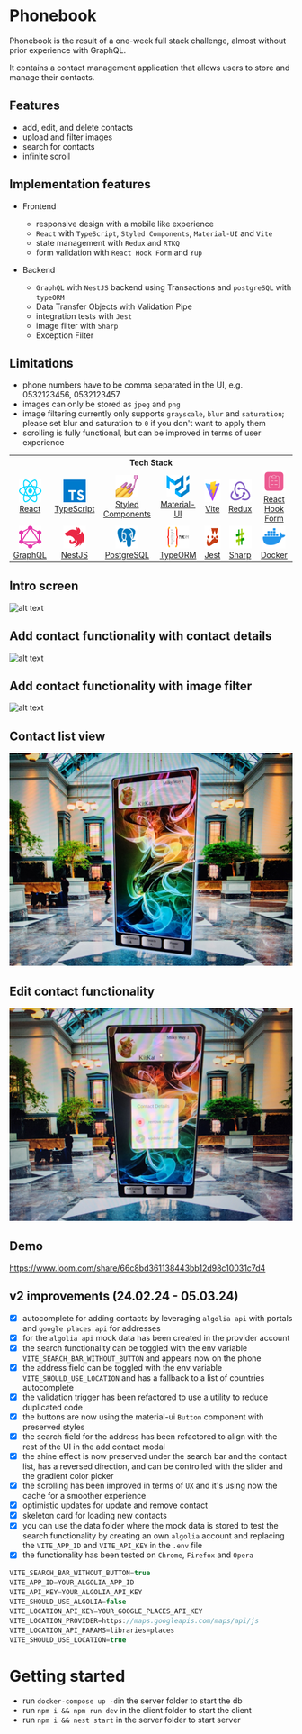 # Phonebook

Phonebook is the result of a one-week full stack challenge,
almost without prior experience with GraphQL.

It contains a contact management application that allows users to store and manage their contacts.

## Features
* add, edit, and delete contacts
* upload and filter images
* search for contacts
* infinite scroll

## Implementation features
* Frontend
  * responsive design with a mobile like experience
  * `React` with `TypeScript`, `Styled Components`, `Material-UI` and `Vite`
  * state management with `Redux` and `RTKQ`
  * form validation with `React Hook Form` and `Yup`
  
* Backend
  * `GraphQL` with `NestJS` backend using Transactions and `postgreSQL` with `typeORM`
  * Data Transfer Objects with Validation Pipe
  * integration tests with `Jest`
  * image filter with `Sharp`
  * Exception Filter

## Limitations
* phone numbers have to be comma separated in the UI, e.g. 0532123456, 0532123457
* images can only be stored as `jpeg` and `png`
* image filtering currently only supports `grayscale`, `blur` and `saturation`; please set blur and saturation to `0` if
you don't want to apply them
* scrolling is fully functional, but can be improved in terms of user experience


<div align="center">
  <table>
    <tr>
      <th colspan="7">Tech Stack</th>
    </tr>
    <tr>
      <td align="center"><a href="https://reactjs.org/"><img src="https://github.com/nik-neg/phonebook/blob/main/.techstack/react.svg" alt="React" width="40" height="40"/><br>React</a></td>
      <td align="center"><a href="https://www.typescriptlang.org/"><img src="https://github.com/nik-neg/phonebook/blob/main/.techstack/ts.svg" alt="TypeScript" width="40" height="40"/><br>TypeScript</a></td>
      <td align="center"><a href="https://styled-components.com/"><img src="https://github.com/nik-neg/phonebook/blob/main/.techstack/sc.png" alt="Styled Components" width="40" height="40"/><br>Styled Components</a></td>
      <td align="center"><a href="https://material-ui.com/"><img src="https://github.com/nik-neg/phonebook/blob/main/.techstack/material.svg" alt="Material-UI" width="40" height="40"/><br>Material-UI</a></td>
      <td align="center"><a href="https://vitejs.dev/guide/"><img src="https://github.com/nik-neg/phonebook/blob/main/.techstack/vite.svg" alt="Vite" width="40" height="40"/><br>Vite</a></td>
      <td align="center"><a href="https://redux.js.org"><img src="https://github.com/nik-neg/phonebook/blob/main/.techstack/redux.svg" alt="Redux" width="40" height="40"/><br>Redux</a></td>
      <td align="center"><a href="https://react-hook-form.com/"><img src="https://github.com/nik-neg/phonebook/blob/main/.techstack/react-hook-form.png" alt="React Hook Form" width="40" height="40"/><br>React Hook Form</a></td>
    </tr>
    <tr>
      <td align="center"><a href="https://graphql.org/"><img src="https://github.com/nik-neg/phonebook/blob/main/.techstack/graphql.svg" alt="GraphQL" width="40" height="40"/><br>GraphQL</a></td>
      <td align="center"><a href="https://nestjs.com/"><img src="https://github.com/nik-neg/phonebook/blob/main/.techstack/nestjs.svg" alt="NestJS" width="40" height="40"/><br>NestJS</a></td>
      <td align="center"><a href="https://www.postgresql.org"><img src="https://github.com/nik-neg/phonebook/blob/main/.techstack/postgresql.svg" alt="PostgreSQL" width="40" height="40"/><br>PostgreSQL</a></td>
      <td align="center"><a href="https://typeorm.io/"><img src="https://github.com/nik-neg/phonebook/blob/main/.techstack/typeorm.svg" alt="TypeORM" width="40" height="40"/><br>TypeORM</a></td>
      <td align="center"><a href="https://jestjs.io/"><img src="https://github.com/nik-neg/phonebook/blob/main/.techstack/jest.svg" alt="Jest" width="40" height="40"/><br>Jest</a></td>
      <td align="center"><a href="https://sharp.pixelplumbing.com/"><img src="https://github.com/nik-neg/phonebook/blob/main/.techstack/sharp.png" alt="Sharp" width="40" height="40"/><br>Sharp</a></td>
      <td align="center"><a href="https://www.docker.com/"><img src="https://github.com/nik-neg/phonebook/blob/main/.techstack/docker.svg" alt="Docker" width="40" height="40"/><br>Docker</a></td>
    </tr>
  </table>
</div>


## Intro screen
![alt text](https://github.com/nik-neg/phonebook/blob/main/.images/1_intro.jpg)


## Add contact functionality with contact details
![alt text](https://github.com/nik-neg/phonebook/blob/main/.images/21_add.jpg)


## Add contact functionality with image filter
![alt text](https://github.com/nik-neg/phonebook/blob/main/.images/22_add.jpg)


## Contact list view
![alt text](https://github.com/nik-neg/phonebook/blob/main/.images/3_list.jpg)


## Edit contact functionality
![alt text](https://github.com/nik-neg/phonebook/blob/main/.images/4_edit.jpg)

## Demo
https://www.loom.com/share/66c8bd361138443bb12d98c10031c7d4

## v2 improvements (24.02.24 - 05.03.24)
- [x] autocomplete for adding contacts by leveraging `algolia api` with portals and `google places api` for addresses
- [x] for the `algolia api` mock data has been created in the provider account
- [x] the search functionality can be toggled with the env variable `VITE_SEARCH_BAR_WITHOUT_BUTTON` and appears now on the phone
- [x] the address field can be toggled with the env variable `VITE_SHOULD_USE_LOCATION` and has a fallback to a list of countries autocomplete
- [x] the validation trigger has been refactored to use a utility to reduce duplicated code
- [x] the buttons are now using the material-ui `Button` component with preserved styles
- [x] the search field for the address has been refactored to align with the rest of the UI in the add contact modal
- [x] the shine effect is now preserved under the search bar and the contact list, 
      has a reversed direction, and can be controlled with the slider and the gradient color picker
- [x] the scrolling has been improved in terms of `UX` and it's using now the cache for a smoother experience
- [x] optimistic updates for update and remove contact
- [x] skeleton card for loading new contacts
- [x] you can use the data folder where the mock data is stored to test the search functionality by creating an own
`algolia` account and replacing the `VITE_APP_ID` and `VITE_API_KEY` in the `.env` file
- [x] the functionality has been tested on `Chrome`, `Firefox` and `Opera`

```typescript
VITE_SEARCH_BAR_WITHOUT_BUTTON=true
VITE_APP_ID=YOUR_ALGOLIA_APP_ID
VITE_API_KEY=YOUR_ALGOLIA_API_KEY
VITE_SHOULD_USE_ALGOLIA=false
VITE_LOCATION_API_KEY=YOUR_GOOGLE_PLACES_API_KEY
VITE_LOCATION_PROVIDER=https://maps.googleapis.com/maps/api/js
VITE_LOCATION_API_PARAMS=libraries=places
VITE_SHOULD_USE_LOCATION=true
```

# Getting started

- run `docker-compose up -d`in the server folder to start the db
- run `npm i && npm run dev` in the client folder to start the client
- run `npm i && nest start` in the server folder to start server
